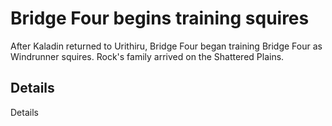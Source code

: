 # Bridge Four begins training squires
After Kaladin returned to Urithiru, Bridge Four began training Bridge Four as Windrunner squires. Rock's family arrived on the Shattered Plains.

## Details
Details
